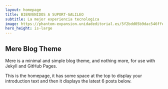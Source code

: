 ```yaml
---
layout: homepage
title: BIENVENIDOS A SUPORT-GALILEO 
subtitle: La mejor experiencia tecnologica 
image: https://phantom-expansion.unidadeditorial.es/5f2bdd05b9dac546ffe6653b6c00c8d6/resize/414/f/jpg/assets/multimedia/imagenes/2020/12/15/16080660925480.jpg
hero_height: is-large
---
```


## Mere Blog Theme

Mere is a minimal and simple blog theme, and nothing more, for use with Jekyll and GitHub Pages.

This is the homepage, it has some space at the top to display your introduction text and then it displays the latest 6 posts below.
